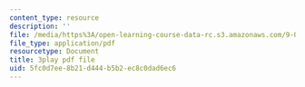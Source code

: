 ```yaml
---
content_type: resource
description: ''
file: /media/https%3A/open-learning-course-data-rc.s3.amazonaws.com/9-00sc-introduction-to-psychology-fall-2011/5fc0d7ee8b21d444b5b2ec8c0dad6ec6_Qw4SkvZ03cc.pdf
file_type: application/pdf
resourcetype: Document
title: 3play pdf file
uid: 5fc0d7ee-8b21-d444-b5b2-ec8c0dad6ec6
---
```

